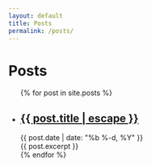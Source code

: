 ```yaml
---
layout: default
title: Posts
permalink: /posts/
---
```


# Posts

<ul class="post-list">
  {% for post in site.posts %}
    <li>
      <h2>
        <a class="post-link" href="{{ post.url | relative_url }}">{{ post.title | escape }}</a>
      </h2>
      <span class="post-meta">{{ post.date | date: "%b %-d, %Y" }}</span>
      <div class="post-excerpt">
        {{ post.excerpt }}
      </div>
    </li>
  {% endfor %}
</ul>
